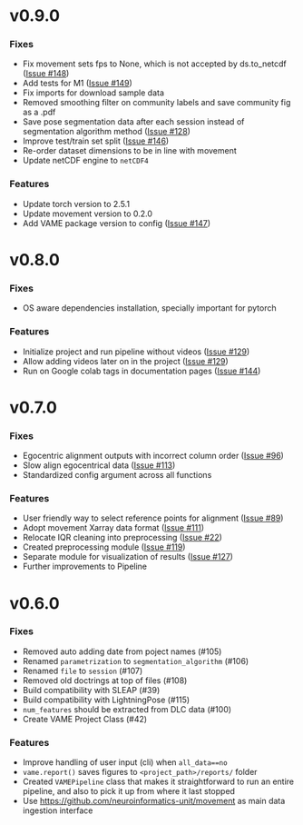 # v0.9.0

### Fixes

- Fix movement sets fps to None, which is not accepted by ds.to_netcdf ([Issue #148](https://github.com/EthoML/VAME/issues/148))
- Add tests for M1 ([Issue #149](https://github.com/EthoML/VAME/issues/149))
- Fix imports for download sample data
- Removed smoothing filter on community labels and save community fig as a .pdf
- Save pose segmentation data after each session instead of segmentation algorithm method ([Issue #128](https://github.com/EthoML/VAME/issues/128))
- Improve test/train set split ([Issue #146](https://github.com/EthoML/VAME/issues/146))
- Re-order dataset dimensions to be in line with movement
- Update netCDF engine to `netCDF4`

### Features

- Update torch version to 2.5.1
- Update movement version to 0.2.0
- Add VAME package version to config ([Issue #147](https://github.com/EthoML/VAME/issues/147))


# v0.8.0

### Fixes

- OS aware dependencies installation, specially important for pytorch

### Features

- Initialize project and run pipeline without videos ([Issue #129](https://github.com/EthoML/VAME/issues/129))
- Allow adding videos later on in the project ([Issue #129](https://github.com/EthoML/VAME/issues/129))
- Run on Google colab tags in documentation pages  ([Issue #144](https://github.com/EthoML/VAME/issues/144))


# v0.7.0

### Fixes

- Egocentric alignment outputs with incorrect column order  ([Issue #96](https://github.com/EthoML/VAME/issues/96))
- Slow align egocentrical data ([Issue #113](https://github.com/EthoML/VAME/issues/113))
- Standardized config argument across all functions

### Features

- User friendly way to select reference points for alignment ([Issue #89](https://github.com/EthoML/VAME/issues/89))
- Adopt movement Xarray data format ([Issue #111](https://github.com/EthoML/VAME/issues/111))
- Relocate IQR cleaning into preprocessing ([Issue #22](https://github.com/EthoML/VAME/issues/22))
- Created preprocessing module ([Issue #119](https://github.com/EthoML/VAME/issues/119))
- Separate module for visualization of results ([Issue #127](https://github.com/EthoML/VAME/issues/127))
- Further improvements to Pipeline


# v0.6.0

### Fixes

- Removed auto adding date from poject names (#105)
- Renamed `parametrization` to `segmentation_algorithm` (#106)
- Renamed `file` to `session` (#107)
- Removed old doctrings at top of files (#108)
- Build compatibility with SLEAP (#39)
- Build compatibility with LightningPose (#115)
- `num_features` should be extracted from DLC data (#100)
- Create VAME Project Class (#42)

### Features
- Improve handling of user input (cli) when `all_data==no`
- `vame.report()` saves figures to `<project_path>/reports/` folder
- Created `VAMEPipeline` class that makes it straightforward to run an entire pipeline, and also to pick it up from where it last stopped
- Use https://github.com/neuroinformatics-unit/movement as main data ingestion interface
